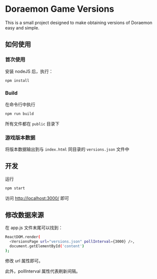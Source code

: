 # Doraemon Game Versions

This is a small project designed to make obtaining versions of Doraemon easy and simple.

## 如何使用

### 首次使用

安装 nodeJS 后，执行：

```sh
npm install
```

### Build

在命令行中执行

```sh
npm run build
```

所有文件都在 `public` 目录下


### 游戏版本数据

将版本数据输出到与 `index.html` 同目录的 `versions.json` 文件中


## 开发

运行

```sh
npm start
```

访问 <http://localhost:3000/> 即可


## 修改数据来源

在 app.js 文件末尾可以找到：

```sh
ReactDOM.render(
  <VersionsPage url="versions.json" pollInterval={3000} />,
  document.getElementById('content')
);
```

修改 url 属性即可。

此外，pollInterval 属性代表刷新间隔。

